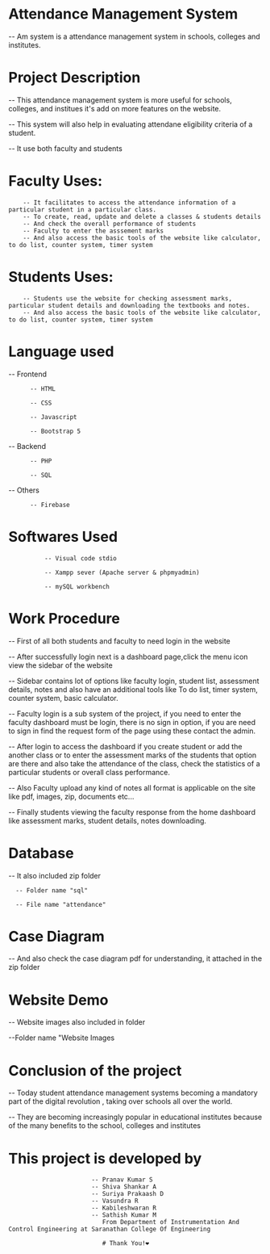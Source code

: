 # Attendance Management System 
-- Am system is a attendance management system in schools, colleges and institutes.


# Project Description
-- This attendance management system is more useful for schools, colleges, and institues it's add on more features on the website.

-- This system will also help in evaluating attendane eligibility criteria of a student.

-- It use both faculty and students

  # Faculty Uses:
        -- It facilitates to access the attendance information of a particular student in a particular class.
        -- To create, read, update and delete a classes & students details
        -- And check the overall performance of students
        -- Faculty to enter the asssement marks 
        -- And also access the basic tools of the website like calculator, to do list, counter system, timer system
                
  # Students Uses:
        -- Students use the website for checking assessment marks, particular student details and downloading the textbooks and notes.
        -- And also access the basic tools of the website like calculator, to do list, counter system, timer system


# Language used
-- Frontend

          -- HTML

          -- CSS

          -- Javascript

          -- Bootstrap 5
      
-- Backend

          -- PHP

          -- SQL

-- Others

          -- Firebase
 
 
# Softwares Used

              -- Visual code stdio
              
              -- Xampp sever (Apache server & phpmyadmin)
              
              -- mySQL workbench


# Work Procedure

-- First of all both students and faculty to need login in the website

-- After successfully login next is a dashboard page,click the menu icon view the sidebar of the website

-- Sidebar contains lot of options like faculty login, student list, assessment details, notes and also have an additional tools like To do list, timer system, counter system,
basic calculator.

-- Faculty login is a sub system of the project, if you need to enter the faculty dashboard must be login, there is no sign in option, if you are need to sign in
find the request form of the page using these contact the admin.
           
-- After login to access the dashboard if you create student or add the another class or to enter the assessment marks of the students that option are there and also   take the attendance of the class, check the statistics of a particular students or overall class performance.
        
-- Also Faculty upload any kind of notes all format is applicable on the site like pdf, images, zip, documents etc...
 
 -- Finally students viewing the faculty response from the home dashboard like assessment marks, student details, notes downloading.
 
 # Database
-- It also included zip folder

      -- Folder name "sql"
      
      -- File name "attendance"

# Case Diagram

-- And also check the case diagram pdf for understanding, it attached in the zip folder

# Website Demo

-- Website images also included in folder

   --Folder name "Website Images
 
   
# Conclusion of the project

-- Today student attendance management systems becoming a mandatory part of the digital revolution , taking over schools all over the world.

-- They are becoming increasingly popular in educational institutes because of the many benefits to the school, colleges and institutes

# This project is developed by
                           -- Pranav Kumar S 
                           -- Shiva Shankar A
                           -- Suriya Prakaash D
                           -- Vasundra R
                           -- Kabileshwaran R
                           -- Sathish Kumar M
                              From Department of Instrumentation And Control Engineering at Saranathan College Of Engineering 
                              
                              # Thank You!❤              
         
        
   


     

